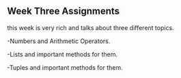 ## Week Three Assignments

this week is very rich and talks about three different topics.

-Numbers and Arithmetic Operators.

-Lists and important methods for them.

-Tuples and important methods for them.